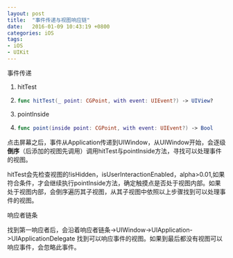 ```yaml
---
layout: post
title:  "事件传递与视图响应链"
date:   2016-01-09 10:43:19 +0800
categories: iOS
tags:
- iOS
- UIKit
---
```


事件传递

1. hitTest

1. ```swift
   func hitTest(_ point: CGPoint, with event: UIEvent?) -> UIView?
   ```

2. pointInside

3. ```swift
   func point(inside point: CGPoint, with event: UIEvent?) -> Bool
   ```

点击屏幕之后，事件从Application传递到UIWindow，从UIWindow开始，会逐级**倒序**（后添加的视图先调用）调用hitTest与pointInside方法，寻找可以处理事件的视图。

hitTest会先检查视图的!isHidden，isUserInteractionEnabled，alpha>0.01,如果符合条件，才会继续执行pointInside方法，确定触摸点是否处于视图内部。如果处于视图内部，会倒序遍历其子视图，从其子视图中依照以上步骤找到可以处理事件的视图。

响应者链条

找到第一响应者后，会沿着响应者链条->UIWindow->UIApplication->UIApplicationDelegate 找到可以响应事件的视图。如果到最后都没有视图可以响应事件，会忽略此事件。

